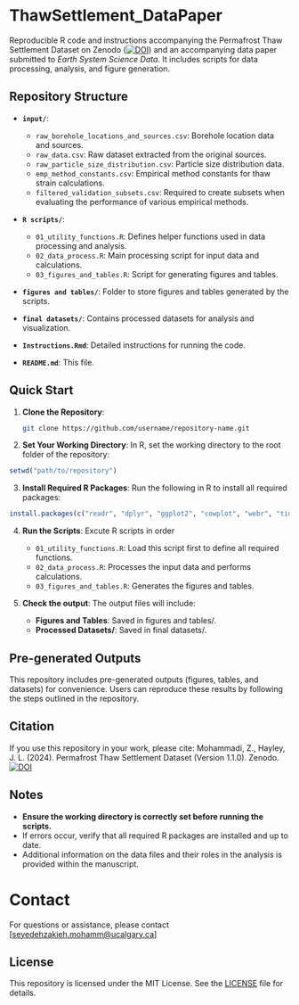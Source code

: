 # ThawSettlement_DataPaper

Reproducible R code and instructions accompanying the Permafrost Thaw Settlement Dataset on Zenodo ([![DOI](https://zenodo.org/badge/DOI/10.5281/zenodo.14538524.svg)](https://doi.org/10.5281/zenodo.14538524)) and an accompanying data paper submitted to _Earth System Science Data_. It includes scripts for data processing, analysis, and figure generation.

## Repository Structure
- **`input/`**:
  - `raw_borehole_locations_and_sources.csv`: Borehole location data and sources.
  - `raw_data.csv`: Raw dataset extracted from the original sources.
  - `raw_particle_size_distribution.csv`: Particle size distribution data.
  - `emp_method_constants.csv`: Empirical method constants for thaw strain calculations.
  - `filtered_validation_subsets.csv`: Required to create subsets when evaluating the performance of various empirical methods.

- **`R scripts/`**:
  - `01_utility_functions.R`: Defines helper functions used in data processing and analysis.
  - `02_data_process.R`: Main processing script for input data and calculations.
  - `03_figures_and_tables.R`: Script for generating figures and tables.

- **`figures and tables/`**: Folder to store figures and tables generated by the scripts.

- **`final datasets/`**: Contains processed datasets for analysis and visualization.

- **`Instructions.Rmd`**: Detailed instructions for running the code.

- **`README.md`**: This file.

## Quick Start
1. **Clone the Repository**:
   ```bash
   git clone https://github.com/username/repository-name.git

   ```

2. **Set Your Working Directory**: In R, set the working directory to the root folder of the repository:
```r
setwd("path/to/repository")
```

3. **Install Required R Packages**: Run the following in R to install all required packages:

```r
install.packages(c("readr", "dplyr", "ggplot2", "cowplot", "webr", "tidyr", "sf"))
```

4. **Run the Scripts**: Excute R scripts in order
   - `01_utility_functions.R`: Load this script first to define all required functions.
   - `02_data_process.R`: Processes the input data and performs calculations.
   - `03_figures_and_tables.R`: Generates the figures and tables.

5. **Check the output**:
   The output files will include:
   - **Figures and Tables**: Saved in figures and tables/.
   - **Processed Datasets/**: Saved in final datasets/.

## Pre-generated Outputs
This repository includes pre-generated outputs (figures, tables, and datasets) for convenience. Users can reproduce these results by following the steps outlined in the repository.

## Citation
If you use this repository in your work, please cite:
Mohammadi, Z., Hayley, J. L. (2024). Permafrost Thaw Settlement Dataset (Version 1.1.0). Zenodo. [![DOI](https://zenodo.org/badge/DOI/10.5281/zenodo.14538524.svg)](https://doi.org/10.5281/zenodo.14538524)


## Notes
- **Ensure the working directory is correctly set before running the scripts.**
- If errors occur, verify that all required R packages are installed and up to date.
- Additional information on the data files and their roles in the analysis is provided within the manuscript.

# Contact
For questions or assistance, please contact [seyedehzakieh.mohamm@ucalgary.ca]

## License
This repository is licensed under the MIT License. See the [LICENSE](LICENSE) file for details.

